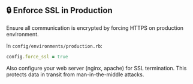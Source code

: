 ## 🔒 Enforce SSL in Production
Ensure all communication is encrypted by forcing HTTPS on production environment.

In `config/environments/production.rb`:

```ruby
config.force_ssl = true
```

Also configure your web server (nginx, apache) for SSL termination. This protects data in transit from man-in-the-middle attacks.